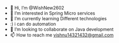 - 👋 Hi, I’m @WishNew2602
- 👀 I’m interested in Spring Micro services
- 🌱 I’m currently learning Different technologies
- :) i can do automation 
- 💞️ I’m looking to collaborate on Java development
- 📫 How to reach me vishnu14321432@gmail.com

<!---
WishNew2602/WishNew2602 is a ✨ special ✨ repository because its `README.md` (this file) appears on your GitHub profile.
You can click the Preview link to take a look at your changes.
--->
